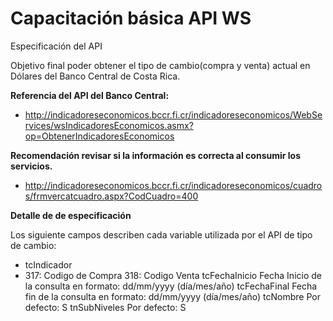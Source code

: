 # Capacitación básica API WS

Especificación del API

Objetivo final poder obtener el tipo de cambio(compra y venta) actual en Dólares del Banco Central de Costa Rica.

**Referencia del API del Banco Central:**

* []() http://indicadoreseconomicos.bccr.fi.cr/indicadoreseconomicos/WebServices/wsIndicadoresEconomicos.asmx?op=ObtenerIndicadoresEconomicos

**Recomendación revisar si la información es correcta al consumir los servicios.**

* []()http://indicadoreseconomicos.bccr.fi.cr/indicadoreseconomicos/cuadros/frmvercatcuadro.aspx?CodCuadro=400

**Detalle de de especificación**

Los siguiente campos describen cada variable utilizada por el API de tipo de cambio:

* tcIndicador
*   317: Codigo de Compra
    318: Codigo Venta
tcFechaInicio
    Fecha Inicio de la consulta en formato: dd/mm/yyyy (día/mes/año)
tcFechaFinal
    Fecha fin de la consulta en formato: dd/mm/yyyy (día/mes/año)
tcNombre
    Por defecto: S
tnSubNiveles 
    Por defecto: S
